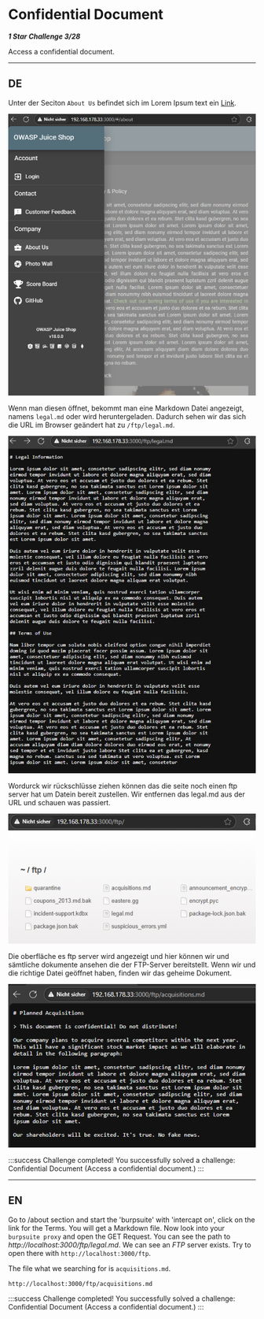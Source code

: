 # Confidential Document

***1 Star Challenge 3/28***

Access a confidential document.

---

## DE
Unter der Seciton `About Us` befindet sich im Lorem Ipsum text ein [Link](http://localhost:3000/ftp/legal.md). 

![aboutus.png](img/aboutus.png)

Wenn man diesen öffnet, bekommt man eine Markdown Datei angezeigt, namens `legal.md` oder wird heruntergeladen.
Dadurch sehen wir das sich die URL im Browser geändert hat zu `/ftp/legal.md`.

![legal.png](img/legal.png)

Wordurck wir rückschlüsse ziehen können das die seite noch einen ftp server hat um Datein bereit zustellen.
Wir entfernen das legal.md aus der URL und schauen was passiert.

![ftp.png](img/ftp.png)

Die oberfläche es ftp server wird angezeigt und hier können wir und sämtliche dokumente ansehen die der FTP-Server bereitstellt.
Wenn wir und die richtige Datei geöffnet haben, finden wir das geheime Dokument. 

![acquisitions.png](img/acquisitions.png)

:::success Challenge completed!
You successfully solved a challenge: Confidential Document (Access a confidential document.)
:::

---

## EN

Go to /about section and start the 'burpsuite' with 'intercapt on', click on the link for the Terms.
You will get a Markdown file.
Now look into your `burpsuite proxy` and open the GET Request. You can see the path to *http://localhost:3000/ftp/legal.md*. 
We can see an *FTP* server exists. 
Try to open there with `http://localhost:3000/ftp`. 

The file what we searching for is `acquisitions.md`.

````url
http://localhost:3000/ftp/acquisitions.md
````

:::success Challenge completed!
You successfully solved a challenge: Confidential Document (Access a confidential document.)
:::